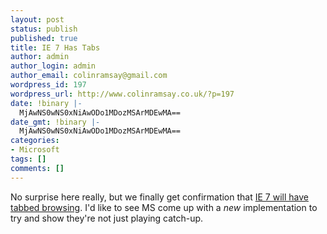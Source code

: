 ```yaml
---
layout: post
status: publish
published: true
title: IE 7 Has Tabs
author: admin
author_login: admin
author_email: colinramsay@gmail.com
wordpress_id: 197
wordpress_url: http://www.colinramsay.co.uk/?p=197
date: !binary |-
  MjAwNS0wNS0xNiAwODo1MDozMSArMDEwMA==
date_gmt: !binary |-
  MjAwNS0wNS0xNiAwODo1MDozMSArMDEwMA==
categories:
- Microsoft
tags: []
comments: []
---
```

<p>No surprise here really, but we finally get confirmation that <a href="http://blogs.msdn.com/ie/archive/2005/05/16/417732.aspx">IE 7 will have tabbed browsing</a>. I'd like to see MS come up with a <em>new</em> implementation to try and show they're not just playing catch-up.</p>
